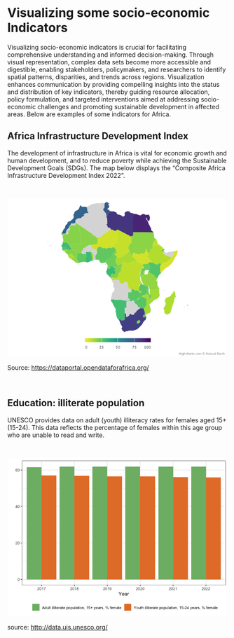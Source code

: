 Visualizing some socio-economic Indicators
================

Visualizing socio-economic indicators is crucial for facilitating
comprehensive understanding and informed decision-making. Through visual
representation, complex data sets become more accessible and digestible,
enabling stakeholders, policymakers, and researchers to identify spatial
patterns, disparities, and trends across regions. Visualization enhances
communication by providing compelling insights into the status and
distribution of key indicators, thereby guiding resource allocation,
policy formulation, and targeted interventions aimed at addressing
socio-economic challenges and promoting sustainable development in
affected areas. Below are examples of some indicators for Africa.

## Africa Infrastructure Development Index

The development of infrastructure in Africa is vital for economic growth
and human development, and to reduce poverty while achieving the
Sustainable Development Goals (SDGs). The map below displays the
“Composite Africa Infrastructure Development Index 2022”.

<br>

![](README_files/figure-gfm/unnamed-chunk-1-1.png)<!-- -->

Source: <https://dataportal.opendataforafrica.org/>

<br>

## Education: illiterate population

UNESCO provides data on adult (youth) illiteracy rates for females aged
15+ (15-24). This data reflects the percentage of females within this
age group who are unable to read and write.

<br>

![](README_files/figure-gfm/unnamed-chunk-2-1.png)<!-- -->

source: <http://data.uis.unesco.org/>
